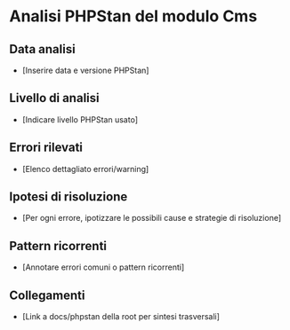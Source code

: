 # Analisi PHPStan del modulo Cms

## Data analisi
- [Inserire data e versione PHPStan]

## Livello di analisi
- [Indicare livello PHPStan usato]

## Errori rilevati
- [Elenco dettagliato errori/warning]

## Ipotesi di risoluzione
- [Per ogni errore, ipotizzare le possibili cause e strategie di risoluzione]

## Pattern ricorrenti
- [Annotare errori comuni o pattern ricorrenti]

## Collegamenti
- [Link a docs/phpstan della root per sintesi trasversali]
